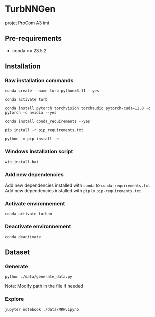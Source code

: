 # TurbNNGen
projet ProCom A3 imt

## Pre-requirements
* conda >= 23.5.2

## Installation
### Raw installation commands
```
conda create --name turb python=3.11 --yes
```
```
conda activate turb
```
```
conda install pytorch torchvision torchaudio pytorch-cuda=11.8 -c pytorch -c nvidia --yes
```
```
conda install conda_requirements --yes
```
```
pip install -r pip_requirements.txt
```
```
python -m pip install -e .
```
### Windows installation script
```
win_install.bat
```

### Add new dependencies
Add new dependencies installed with `conda` to `conda-requirements.txt`  
Add new dependencies installed with `pip` to `pip-requirements.txt`

### Activate environnement
```
conda activate turbnn
```

### Deactivate environnement
```
conda deactivate
```

## Dataset
### Generate
```
python ./data/generate_data.py
```
Note: Modify path in the file if needed

### Explore
```
jupyter notebook ./data/MRW.ipynb
```
